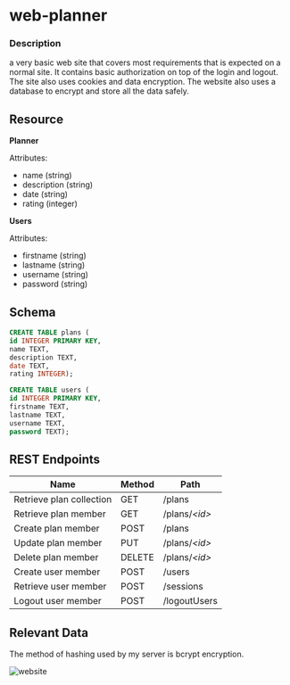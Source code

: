 # web-planner

### Description
a very basic web site that covers most requirements that is expected on a normal site.
It contains basic authorization on top of the login and logout. The site also uses cookies and data encryption.
The website also uses a database to encrypt and store all the data safely.


## Resource

**Planner**

Attributes:

* name (string)
* description (string)
* date (string)
* rating (integer)

**Users**

Attributes:

* firstname (string)
* lastname (string)
* username (string)
* password (string)

## Schema

```sql
CREATE TABLE plans (
id INTEGER PRIMARY KEY,
name TEXT,
description TEXT,
date TEXT,
rating INTEGER);

CREATE TABLE users (
id INTEGER PRIMARY KEY,
firstname TEXT,
lastname TEXT,
username TEXT,
password TEXT);
```

## REST Endpoints

Name                           | Method | Path
-------------------------------|--------|------------------
Retrieve plan collection | GET    | /plans
Retrieve plan member     | GET    | /plans/*\<id\>*
Create plan member       | POST   | /plans
Update plan member       | PUT    | /plans/*\<id\>*
Delete plan member       | DELETE | /plans/*\<id\>*
Create user member		 | POST   | /users
Retrieve user member	 | POST	  | /sessions
Logout user member	     | POST   | /logoutUsers

## Relevant Data

The method of hashing used by my server is bcrypt encryption.

![website](https://user-images.githubusercontent.com/54593885/117068798-f784d580-ace8-11eb-8c80-8f3935667cc3.png)

